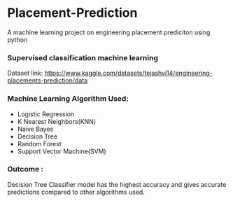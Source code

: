 # Placement-Prediction
A machine learning project on engineering placement prediciton using python <br>
### Supervised classification machine learning <br>
Dataset link: https://www.kaggle.com/datasets/tejashvi14/engineering-placements-prediction/data
### Machine Learning Algorithm Used:<br>
- Logistic Regression
- K Nearest Neighbors(KNN)
- Naive Bayes
- Decision Tree
- Random Forest
- Support Vector Machine(SVM)

### Outcome : 
Decision Tree Classifier model has the highest accuracy and gives accurate predictions compared to other algorithms used. 
